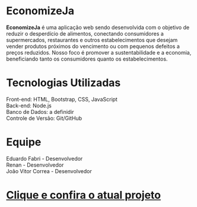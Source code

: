 # EconomizeJa

<strong>EconomizeJa</strong> é uma aplicação web sendo desenvolvida com o objetivo de reduzir o desperdício de alimentos, conectando consumidores a supermercados, restaurantes e outros estabelecimentos que desejam vender produtos próximos do vencimento ou com pequenos defeitos a preços reduzidos. Nosso foco é promover a sustentabilidade e a economia, beneficiando tanto os consumidores quanto os estabelecimentos.

# Tecnologias Utilizadas
Front-end: HTML, Bootstrap, CSS, JavaScript <br>
Back-end: Node.js <br>
Banco de Dados: a definidir <br>
Controle de Versão: Git/GitHub

# Equipe
Eduardo Fabri - Desenvolvedor <br>
Renan - Desenvolvedor <br>
João Vitor Correa - Desenvolvedor <br>

# <a href="https://eduardofabrii.github.io/desenv-web-faculdade/economizeJa/projeto/pages/home.html" target="_blank">Clique e confira o atual projeto</a>
